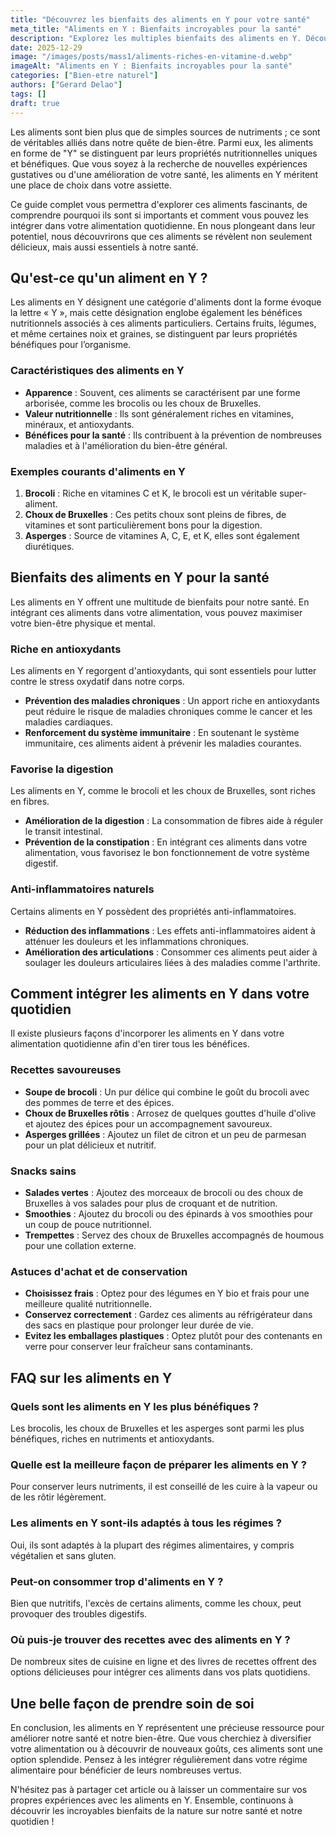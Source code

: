```yaml
---
title: "Découvrez les bienfaits des aliments en Y pour votre santé"
meta_title: "Aliments en Y : Bienfaits incroyables pour la santé"
description: "Explorez les multiples bienfaits des aliments en Y. Découvrez comment intégrer ces super-aliments à votre alimentation pour un bien-être optimal."
date: 2025-12-29
image: "/images/posts/mass1/aliments-riches-en-vitamine-d.webp"
imageAlt: "Aliments en Y : Bienfaits incroyables pour la santé"
categories: ["Bien-etre naturel"]
authors: ["Gerard Delao"]
tags: []
draft: true
---
```



Les aliments sont bien plus que de simples sources de nutriments ; ce sont de véritables alliés dans notre quête de bien-être. Parmi eux, les aliments en forme de "Y" se distinguent par leurs propriétés nutritionnelles uniques et bénéfiques. Que vous soyez à la recherche de nouvelles expériences gustatives ou d'une amélioration de votre santé, les aliments en Y méritent une place de choix dans votre assiette. 

Ce guide complet vous permettra d'explorer ces aliments fascinants, de comprendre pourquoi ils sont si importants et comment vous pouvez les intégrer dans votre alimentation quotidienne. En nous plongeant dans leur potentiel, nous découvrirons que ces aliments se révèlent non seulement délicieux, mais aussi essentiels à notre santé.

## Qu'est-ce qu'un aliment en Y ?

Les aliments en Y désignent une catégorie d'aliments dont la forme évoque la lettre « Y », mais cette désignation englobe également les bénéfices nutritionnels associés à ces aliments particuliers. Certains fruits, légumes, et même certaines noix et graines, se distinguent par leurs propriétés bénéfiques pour l’organisme.

### Caractéristiques des aliments en Y 

- **Apparence** : Souvent, ces aliments se caractérisent par une forme arborisée, comme les brocolis ou les choux de Bruxelles.
- **Valeur nutritionnelle** : Ils sont généralement riches en vitamines, minéraux, et antioxydants.
- **Bénéfices pour la santé** : Ils contribuent à la prévention de nombreuses maladies et à l'amélioration du bien-être général.

### Exemples courants d'aliments en Y

1. **Brocoli** : Riche en vitamines C et K, le brocoli est un véritable super-aliment.
2. **Choux de Bruxelles** : Ces petits choux sont pleins de fibres, de vitamines et sont particulièrement bons pour la digestion.
3. **Asperges** : Source de vitamines A, C, E, et K, elles sont également diurétiques.

## Bienfaits des aliments en Y pour la santé

Les aliments en Y offrent une multitude de bienfaits pour notre santé. En intégrant ces aliments dans votre alimentation, vous pouvez maximiser votre bien-être physique et mental. 

### Riche en antioxydants

Les aliments en Y regorgent d'antioxydants, qui sont essentiels pour lutter contre le stress oxydatif dans notre corps. 

- **Prévention des maladies chroniques** : Un apport riche en antioxydants peut réduire le risque de maladies chroniques comme le cancer et les maladies cardiaques.
- **Renforcement du système immunitaire** : En soutenant le système immunitaire, ces aliments aident à prévenir les maladies courantes.

### Favorise la digestion

Les aliments en Y, comme le brocoli et les choux de Bruxelles, sont riches en fibres.

- **Amélioration de la digestion** : La consommation de fibres aide à réguler le transit intestinal.
- **Prévention de la constipation** : En intégrant ces aliments dans votre alimentation, vous favorisez le bon fonctionnement de votre système digestif.

### Anti-inflammatoires naturels

Certains aliments en Y possèdent des propriétés anti-inflammatoires.

- **Réduction des inflammations** : Les effets anti-inflammatoires aident à atténuer les douleurs et les inflammations chroniques.
- **Amélioration des articulations** : Consommer ces aliments peut aider à soulager les douleurs articulaires liées à des maladies comme l'arthrite.

## Comment intégrer les aliments en Y dans votre quotidien

Il existe plusieurs façons d'incorporer les aliments en Y dans votre alimentation quotidienne afin d'en tirer tous les bénéfices.

### Recettes savoureuses

- **Soupe de brocoli** : Un pur délice qui combine le goût du brocoli avec des pommes de terre et des épices.
- **Choux de Bruxelles rôtis** : Arrosez de quelques gouttes d'huile d'olive et ajoutez des épices pour un accompagnement savoureux.
- **Asperges grillées** : Ajoutez un filet de citron et un peu de parmesan pour un plat délicieux et nutritif.

### Snacks sains

- **Salades vertes** : Ajoutez des morceaux de brocoli ou des choux de Bruxelles à vos salades pour plus de croquant et de nutrition.
- **Smoothies** : Ajoutez du brocoli ou des épinards à vos smoothies pour un coup de pouce nutritionnel.
- **Trempettes** : Servez des choux de Bruxelles accompagnés de houmous pour une collation externe.

### Astuces d'achat et de conservation

- **Choisissez frais** : Optez pour des légumes en Y bio et frais pour une meilleure qualité nutritionnelle.
- **Conservez correctement** : Gardez ces aliments au réfrigérateur dans des sacs en plastique pour prolonger leur durée de vie.
- **Evitez les emballages plastiques** : Optez plutôt pour des contenants en verre pour conserver leur fraîcheur sans contaminants.

## FAQ sur les aliments en Y

### Quels sont les aliments en Y les plus bénéfiques ?
Les brocolis, les choux de Bruxelles et les asperges sont parmi les plus bénéfiques, riches en nutriments et antioxydants.

### Quelle est la meilleure façon de préparer les aliments en Y ?
Pour conserver leurs nutriments, il est conseillé de les cuire à la vapeur ou de les rôtir légèrement.

### Les aliments en Y sont-ils adaptés à tous les régimes ?
Oui, ils sont adaptés à la plupart des régimes alimentaires, y compris végétalien et sans gluten.

### Peut-on consommer trop d'aliments en Y ?
Bien que nutritifs, l'excès de certains aliments, comme les choux, peut provoquer des troubles digestifs.

### Où puis-je trouver des recettes avec des aliments en Y ?
De nombreux sites de cuisine en ligne et des livres de recettes offrent des options délicieuses pour intégrer ces aliments dans vos plats quotidiens.

## Une belle façon de prendre soin de soi

En conclusion, les aliments en Y représentent une précieuse ressource pour améliorer notre santé et notre bien-être. Que vous cherchiez à diversifier votre alimentation ou à découvrir de nouveaux goûts, ces aliments sont une option splendide. Pensez à les intégrer régulièrement dans votre régime alimentaire pour bénéficier de leurs nombreuses vertus. 

N'hésitez pas à partager cet article ou à laisser un commentaire sur vos propres expériences avec les aliments en Y. Ensemble, continuons à découvrir les incroyables bienfaits de la nature sur notre santé et notre quotidien !

